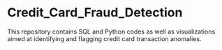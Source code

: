 # Credit_Card_Fraud_Detection
This repository contains SQL and Python codes as well as visualizations aimed at identifying and flagging credit card transaction anomalies.
